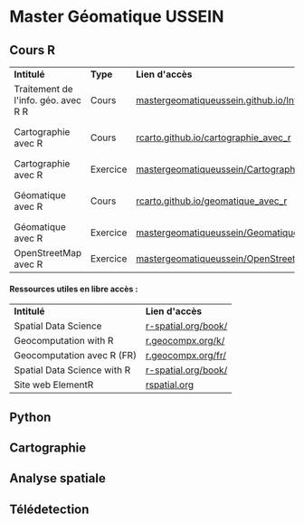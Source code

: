 # Master Géomatique USSEIN 

## Cours R

<table>
  <tr>
    <td><b>Intitulé</b></td>
    <td><b>Type</b></td>
    <td><b>Lien d'accès</b></td>
    <td><b>Auteur(s)</b></td>
  </tr>
  <tr>
    <td>Traitement de l'info. géo. avec R R</a></td>
    <td>Cours</td>
    <td><a href="https://mastergeomatiqueussein.github.io/Intro_geo_avec_R/">mastergeomatiqueussein.github.io/Intro_geo_avec_R</a></td>
    <td>H. Pecout</td>
  </tr>
  <tr>
    <td>Cartographie avec R</td>
    <td>Cours</td>
    <td><a href="https://rcarto.github.io/cartographie_avec_r/">rcarto.github.io/cartographie_avec_r</a></td>
    <td>T. Giraud & H. Pecout</td>
  </tr>
  <tr>
    <td>Cartographie avec R</td>
    <td>Exercice</td>
    <td><a href="https://github.com/mastergeomatiqueussein/Cartographie_avec_R">mastergeomatiqueussein/Cartographie_avec_R</a></td>
    <td>H. Pecout</td>
  </tr>
  <tr>
    <td>Géomatique avec R</td>
    <td>Cours</td>
    <td><a href="https://rcarto.github.io/geomatique_avec_r/">rcarto.github.io/geomatique_avec_r</a></td>
    <td>T. Giraud & H. Pecout</td>
  </tr>
  <tr>
    <td>Géomatique avec R</td>
    <td>Exercice</td>
    <td><a href="https://github.com/mastergeomatiqueussein/Geomatique_avec_R">mastergeomatiqueussein/Geomatique_avec_R</a></td>
    <td>H. Pecout</td>
  </tr>
  <tr>
    <td>OpenStreetMap avec R</td>
    <td>Exercice</td>
    <td><a href="https://github.com/mastergeomatiqueussein/OpenStreetMap_avec_R">mastergeomatiqueussein/OpenStreetMap_avec_R</a></td>
    <td>H. Pecout</td>
  </tr>
</table>

#### Ressources utiles en libre accès :

<table>
  <tr>
    <td><b>Intitulé</b></td>
    <td><b>Lien d'accès</b></td>
  </tr>
  <tr>
    <td>Spatial Data Science</td>
    <td><a href="https://r-spatial.org/book/">r-spatial.org/book/</a></td>
  </tr>
  <tr>
    <td>Geocomputation with R</td>
    <td><a href="https://r.geocompx.org/">r.geocompx.org/k/</a></td>
  </tr>
  <tr>
    <td>Geocomputation avec R (FR)</td>
    <td><a href="https://r.geocompx.org/fr/">r.geocompx.org/fr/</a></td>
  </tr>
  <tr>
    <td>Spatial Data Science with R</td>
    <td><a href="https://r-spatial.org/book/">r-spatial.org/book/</a></td>
  </tr>
  <tr>
    <td>Site web ElementR</td>
    <td><a href="rspatial.org/index.html">rspatial.org</a></td>
  </tr>
</table>


## Python

## Cartographie

## Analyse spatiale

## Télédetection






